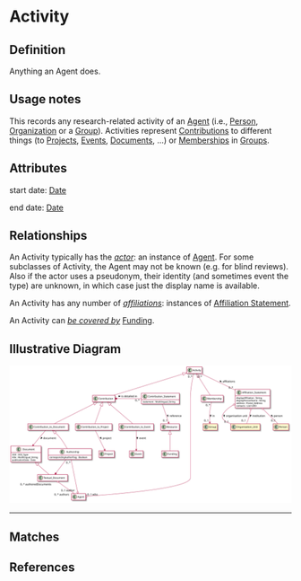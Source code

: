 # Activity

## Definition

Anything an Agent does.

## Usage notes

This records any research-related activity of an [Agent](../entities/Agent.md) (i.e., [Person](../entities/Person.md), [Organization](../entities/Organisation_Unit.md) or a [Group](../entities/Group.md)). Activities represent [Contributions](../entities/Contribution.md) to different things (to [Projects](../entities/Contribution_to_Project.md), [Events](../entities/Contribution_to_Event.md), [Documents](../entities/Contribution_to_Document.md), ...) or [Memberships](../entities/Membership.md) in [Groups](../entities/Group.md).

## Attributes

start date: [Date](../datatypes/Date.md)

end date: [Date](../datatypes/Date.md)

## Relationships

An Activity typically has the *[actor](../entities/Agent.md)*: an instance of [Agent](../entities/Agent.md).</a> For some subclasses of Activity, the Agent may not be known (e.g. for blind reviews). Also if the actor uses a pseudonym, their identity (and sometimes event the type) are unknown, in which case just the display name is available.

An Activity has any number of *[affiliations](../entities/Affiliation_Statement.md)*: instances of [Affiliation Statement](../entities/Affiliation_Statement.md).</a>

<a name="rel__be-covered-by"> An Activity can *[be covered by](../entities/Funding.md#user-content-rel__cover)* [Funding](../entities/Funding.md).</a>

[comment]: # (TODO: Proof of the activity)


## Illustrative Diagram

![The Activity diagram](../diagrams/activity.svg)

---
## Matches

## References
